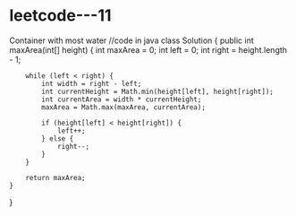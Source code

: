 # leetcode---11
Container with most water
//code in java
class Solution {
    public int maxArea(int[] height) {
        int maxArea = 0;
        int left = 0;
        int right = height.length - 1;
        
        while (left < right) {
            int width = right - left;
            int currentHeight = Math.min(height[left], height[right]);
            int currentArea = width * currentHeight;
            maxArea = Math.max(maxArea, currentArea);
            
            if (height[left] < height[right]) {
                left++;
            } else {
                right--;
            }
        }
        
        return maxArea;
    }
}
